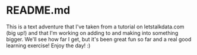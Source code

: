 # README.md

This is a text adventure that I've taken from a tutorial on letstalkdata.com (big up!) and that I'm working on adding to and making into something bigger. We'll see how far I get, but it's been great fun so far and a real good learning exercise! Enjoy the day! :)
